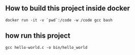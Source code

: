 ## How to build  this project inside docker 
``` docker run -it -v `pwd`:/code -w /code gcc bash ```

## how run this project
```gcc hello-world.c -o bin/hello_world ```